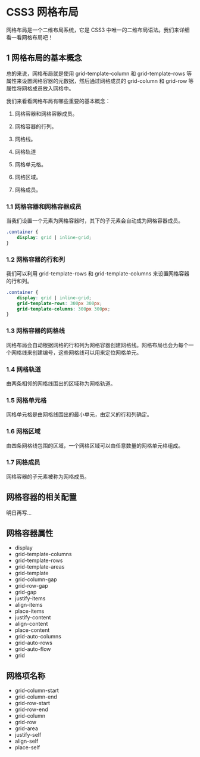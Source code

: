 # CSS3 网格布局

网格布局是一个二维布局系统，它是 CSS3 中唯一的二维布局语法。我们来详细看一看网格布局吧！

## 1 网格布局的基本概念

总的来说，网格布局就是使用 grid-template-column 和 grid-template-rows 等属性来设置网格容器的元数据，然后通过网格成员的 grid-column 和 grid-row 等属性将网格成员放入网格中。

我们来看看网格布局有哪些重要的基本概念：

1. 网格容器和网格容器成员。

2. 网格容器的行列。

3. 网格线。

4. 网格轨道

5. 网格单元格。

6. 网格区域。

7. 网格成员。

### 1.1 网格容器和网格容器成员

当我们设置一个元素为网格容器时，其下的子元素会自动成为网格容器成员。

```css
.container {
    display: grid | inline-grid;
}
```

### 1.2 网格容器的行和列

我们可以利用 grid-template-rows 和 grid-template-columns 来设置网格容器的行和列。

```css
.container {
    display: grid | inline-grid;
    grid-template-rows: 300px 300px;
    grid-template-columns: 300px 300px;
}
```

### 1.3 网格容器的网格线

网格布局会自动根据网格的行和列为网格容器创建网格线。网格布局也会为每个一个网格线来创建编号，这些网格线可以用来定位网格单元。

### 1.4 网格轨道

由两条相邻的网格线围出的区域称为网格轨道。

### 1.5 网格单元格

网格单元格是由网格线围出的最小单元，由定义的行和列确定。

### 1.6 网格区域

由四条网格线包围的区域，一个网格区域可以由任意数量的网格单元格组成。

### 1.7 网格成员 

网格容器的子元素被称为网格成员。

## 网格容器的相关配置

明日再写...

## 网格容器属性
- display 
- grid-template-columns 
- grid-template-rows 
- grid-template-areas
- grid-template 
- grid-column-gap
- grid-row-gap 
- grid-gap 
- justify-items 
- align-items 
- place-items 
- justify-content 
- align-content 
- place-content 
- grid-auto-columns 
- grid-auto-rows 
- grid-auto-flow 
- grid
## 网格项名称
- grid-column-start 
- grid-column-end 
- grid-row-start 
- grid-row-end 
- grid-column
- grid-row 
- grid-area 
- justify-self 
- align-self 
- place-self 